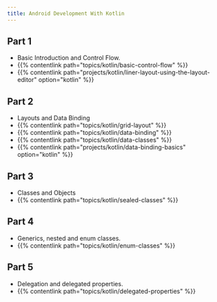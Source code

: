 ```yaml
---
title: Android Development With Kotlin
---
```


## Part 1

- Basic Introduction and Control Flow.
- {{% contentlink path="topics/kotlin/basic-control-flow" %}}
- {{% contentlink path="projects/kotlin/liner-layout-using-the-layout-editor" option="kotlin" %}}

## Part 2

- Layouts and Data Binding
- {{% contentlink path="topics/kotlin/grid-layout" %}}
- {{% contentlink path="topics/kotlin/data-binding" %}}
- {{% contentlink path="topics/kotlin/data-classes" %}}
- {{% contentlink path="projects/kotlin/data-binding-basics" option="kotlin" %}}

## Part 3

- Classes and Objects
- {{% contentlink path="topics/kotlin/sealed-classes" %}}

## Part 4

- Generics, nested and enum classes.
- {{% contentlink path="topics/kotlin/enum-classes" %}}

## Part 5

- Delegation and delegated properties.
- {{% contentlink path="topics/kotlin/delegated-properties" %}}
